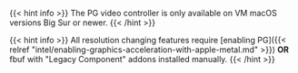 ---
---
{{< hint info >}}
The PG video controller is only available on VM macOS versions Big Sur or newer.
{{< /hint >}}

{{< hint info >}}
All resolution changing features require [enabling PG]({{< relref "intel/enabling-graphics-acceleration-with-apple-metal.md" >}}) **OR** fbuf with "Legacy Component" addons installed manually.
{{< /hint >}}
